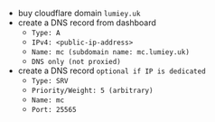 - buy cloudflare domain `lumiey.uk`
- create a DNS record from dashboard
    - `Type: A`
    - `IPv4: <public-ip-address>`
    - `Name: mc (subdomain name: mc.lumiey.uk)`
    - `DNS only (not proxied)`
- create a DNS record `optional if IP is dedicated`
    - `Type: SRV`
    - `Priority/Weight: 5 (arbitrary)`
    - `Name: mc`
    - `Port: 25565`